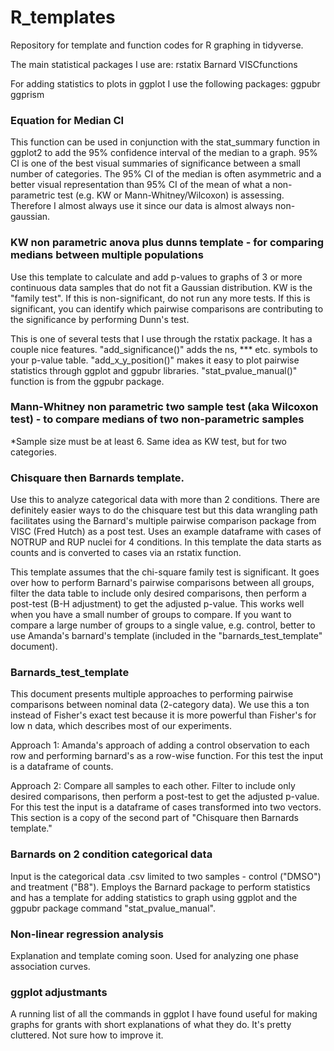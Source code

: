 # R_templates
Repository for template and function codes for R graphing in tidyverse.

The main statistical packages I use are:
rstatix
Barnard
VISCfunctions

For adding statistics to plots in ggplot I use the following packages: 
ggpubr
ggprism

### Equation for Median CI
This function can be used in conjunction with the stat_summary function in ggplot2 to add the 95% confidence interval of the median to a graph. 95% CI is one of the best visual summaries of significance between a small number of categories. The 95% CI of the median is often asymmetric and a better visual representation than 95% CI of the mean of what a non-parametric test (e.g. KW or Mann-Whitney/Wilcoxon) is assessing. Therefore I almost always use it since our data is almost always non-gaussian. 

### KW non parametric anova plus dunns template - for comparing medians between multiple populations
Use this template to calculate and add p-values to graphs of 3 or more continuous data samples that do not fit a Gaussian distribution. KW is the "family test". If this is non-significant, do not run any more tests. If this is significant, you can identify which pairwise comparisons are contributing to the significance by performing Dunn's test.

This is one of several tests that I use through the rstatix package. It has a couple nice features. "add_significance()" adds the ns, *** etc. symbols to your p-value table. "add_x_y_position()" makes it easy to plot pairwise statistics through ggplot and ggpubr libraries. "stat_pvalue_manual()" function is from the ggpubr package.

### Mann-Whitney non parametric two sample test (aka Wilcoxon test) - to compare medians of two non-parametric samples
*Sample size must be at least 6. Same idea as KW test, but for two categories.

### Chisquare then Barnards template.
Use this to analyze categorical data with more than 2 conditions. There are definitely easier ways to do the chisquare test but this data wrangling path facilitates using the Barnard's multiple pairwise comparison package from VISC (Fred Hutch) as a post test. Uses an example dataframe with cases of NOTRUP and RUP nuclei for 4 conditions. In this template the data starts as counts and is converted to cases via an rstatix function. 

This template assumes that the chi-square family test is significant. It goes over how to perform Barnard's pairwise comparisons between all groups, filter the data table to include only desired comparisons, then perform a post-test (B-H adjustment) to get the adjusted p-value. This works well when you have a small number of groups to compare. If you want to compare a large number of groups to a single value, e.g. control, better to use Amanda's barnard's template (included in the "barnards_test_template" document).

### Barnards_test_template
This document presents multiple approaches to performing pairwise comparisons between nominal data (2-category data). We use this a ton instead of Fisher's exact test because it is more powerful than Fisher's for low n data, which describes most of our experiments.

Approach 1: Amanda's approach of adding a control observation to each row and performing barnard's as a row-wise function. For this test the input is a dataframe of counts.

Approach 2: Compare all samples to each other. Filter to include only desired comparisons, then perform a post-test to get the adjusted p-value. For this test the input is a dataframe of cases transformed into two vectors. This section is a copy of the second part of "Chisquare then Barnards template."

### Barnards on 2 condition categorical data
Input is the categorical data .csv limited to two samples - control ("DMSO") and treatment ("B8"). Employs the Barnard package to perform statistics and has a template for adding statistics to graph using ggplot and the ggpubr package command "stat_pvalue_manual".

### Non-linear regression analysis
Explanation and template coming soon. Used for analyzing one phase association curves.

### ggplot adjustmants
A running list of all the commands in ggplot I have found useful for making graphs for grants with short explanations of what they do. It's pretty cluttered. Not sure how to improve it. 


